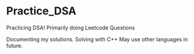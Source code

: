 # Practice_DSA
Practicing DSA!
Primarily doing Leetcode Questions

Documenting my solutions.
Solving with C++
May use other languages in future.
